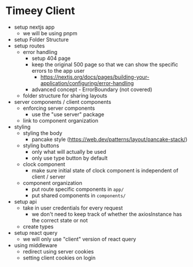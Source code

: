 # Timeey Client

- setup nextjs app
    - we will be using pnpm
- setup Folder Structure
- setup routes
    - error handling
        - setup 404 page
        - keep the original 500 page so that we can show the specific errors to the app user
            - <https://nextjs.org/docs/pages/building-your-application/configuring/error-handling>
        - advanced concept - ErrorBoundary (not covered)
    - folder structure for sharing layouts
- server components / client components
    - enforcing server components
        - use the "use server" package
    - link to component organization
- styling
    - styling the body
        - pancake style (<https://web.dev/patterns/layout/pancake-stack/>)
    - styling buttons
        - only what will actually be used
        - only use type button by default
    - clock component
        - make sure initial state of clock component is independent of client / server
    - component organization
        - put route specific components in `app/`
        - put shared components in `components/`
- setup api
    - take in user credentials for every request
        - we don't need to keep track of whether the axiosInstance has the correct state or not
    - create types
- setup react query
    - we will only use "client" version of react query
- using middleware
    - redirect using server cookies
    - setting client cookies on login
